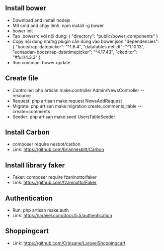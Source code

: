 ## Install bower
- Download and install nodejs
- Mở cmd and chạy lệnh: npm install -g bower
- bower init
- Tạo .bowerrc với nội dung: 
{
  "directory": "public/bower_components"
}
- Copy nội dung những plugin cần dùng vào bower.json
"dependencies": {
  "bootstrap-datepicker": "^1.6.4",
  "datatables.net-dt": "^1.10.13",
  "eonasdan-bootstrap-datetimepicker": "^4.17.43",
  "ckeditor": "#full/4.3.3"
}
- Run comman: bower update

## Create file
- Controller: php artisan make:controller Admin/NewsController --resource
- Request: php artisan make:request NewsAddRequest
- Migrate: php artisan make:migration create_comments_table --create=comments
- Seeder: php artisan make:seed UsersTableSeeder

## Install Carbon
- composer require nesbot/carbon
- Link: https://github.com/briannesbitt/Carbon

## Install library faker
- Faker: composer require fzaninotto/faker
- Link: https://github.com/fzaninotto/Faker

## Authentication
- Run: php artisan make:auth
- Link: https://laravel.com/docs/5.5/authentication

## Shoppingcart
- Link: https://github.com/Crinsane/LaravelShoppingcart
